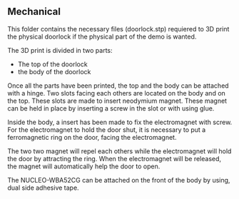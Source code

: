 ## <b>Mechanical </b>

This folder contains the necessary files (doorlock.stp) requiered to 3D print the physical doorlock if the physical part of the demo is wanted.

The 3D print is divided in two parts:
- The top of the doorlock
- the body of the doorlock

Once all the parts have been printed, the top and the body can be attached with a hinge.
Two slots facing each others are located on the body and on the top. These slots are made to insert neodymium magnet. 
These magnet can be held in place by inserting a screw in the slot or with using glue.

Inside the body, a insert has been made to fix the electromagnet with screw. For the electromagnet to hold the door shut, it is necessary to put a ferromagnetic ring on the door, facing the electromagnet.

The two two magnet will repel each others while the electromagnet will hold the door by attracting the ring. When the electromagnet will be released, the magnet will automatically help the door to open.

The NUCLEO-WBA52CG can be attached on the front of the body by using, dual side adhesive tape.
